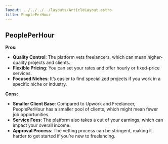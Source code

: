 ```yaml
---
layout: ../../../../layouts/ArticleLayout.astro
title: PeoplePerHour
---
```


## PeoplePerHour

**Pros:**
- **Quality Control**: The platform vets freelancers, which can mean higher-quality projects and clients.
- **Flexible Pricing**: You can set your rates and offer hourly or fixed-price services.
- **Focused Niches**: It’s easier to find specialized projects if you work in a specific niche or industry.

**Cons:**
- **Smaller Client Base**: Compared to Upwork and Freelancer, PeoplePerHour has a smaller pool of clients, which might mean fewer job opportunities.
- **Service Fees**: The platform also takes a cut of your earnings, which can impact your overall income.
- **Approval Process**: The vetting process can be stringent, making it harder to get started if you’re new to freelancing.